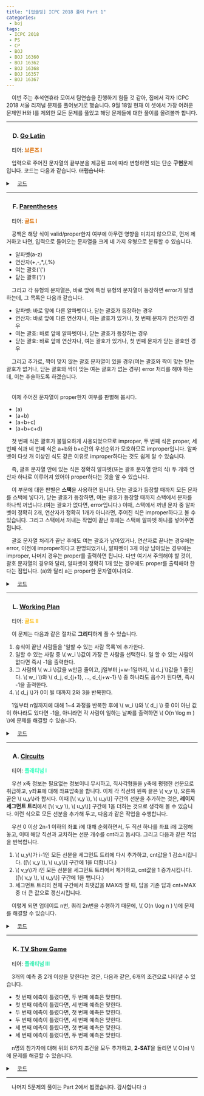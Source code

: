 ```yaml
---
title: "[업솔빙] ICPC 2018 풀이 Part 1"
categories:
 - boj
tags:
 - ICPC 2018
 - PS
 - CP
 - BOJ
 - BOJ 16360
 - BOJ 16362
 - BOJ 16368
 - BOJ 16357
 - BOJ 16367
---
```


　이번 주는 추석연휴라 모여서 팀연습을 진행하기 힘들 것 같아, 집에서 각자 ICPC 2018 서울 리저널 문제를 풀어보기로 했습니다. 9월 18일 현재 이 셋에서 가장 어려운 문제인 H와 I를 제외한 모든 문제를 풀었고 해당 문제들에 대한 풀이를 올려볼까 합니다.
<hr/>

### 　**D. [Go Latin](https://www.acmicpc.net/problem/16360)**
　티어: **<font color='#db6c00'>브론즈 I</font>**


　입력으로 주어진 문자열의 끝부분을 제공된 표에 따라 변형하면 되는 단순 **구현**문제입니다. 코드는 다음과 같습니다. ~~더럽습니다.~~

<details markdown="1">
<summary>　<U>코드</U></summary>

```c++
#include<iostream>
#include<string>
#define fastio() ios::sync_with_stdio(0);cin.tie(0);cout.tie(0)

using namespace std;

int main(){
    fastio();
    int n;
    string s;
    for(cin>>n;n--;){
        cin>>s;
        if(s[s.size()-1]=='a')s=s.substr(0,s.size()-1)+"as";
        else if(s[s.size()-1]=='i'||s[s.size()-1]=='y')
			s=s.substr(0,s.size()-1)+"ios";
        else if(s[s.size()-1]=='l')s=s.substr(0,s.size()-1)+"les";
        else if(s[s.size()-1]=='n')s=s.substr(0,s.size()-1)+"anes";
        else if(s.size()>1&&s[s.size()-2]=='n'&&s[s.size()-1]=='e')
			s=s.substr(0,s.size()-2)+"anes";
        else if(s[s.size()-1]=='o')s=s.substr(0,s.size()-1)+"os";
        else if(s[s.size()-1]=='r')s=s.substr(0,s.size()-1)+"res";
        else if(s[s.size()-1]=='t')s=s.substr(0,s.size()-1)+"tas";
        else if(s[s.size()-1]=='u')s=s.substr(0,s.size()-1)+"us";
        else if(s[s.size()-1]=='v')s=s.substr(0,s.size()-1)+"ves";
        else if(s[s.size()-1]=='w')s=s.substr(0,s.size()-1)+"was";
        else s+="us";
        cout<<s<<"\n";
    }
}

```

</details>

<hr/>

### 　**F. [Parentheses](https://www.acmicpc.net/problem/16362)**
　티어: **<font color='#db6c00'>골드 I</font>**

　공백은 해당 식이 valid/proper한지 여부에 아무런 영향을 미치지 않으므로, 먼저 제거하고 나면, 입력으로 들어오는 문자열을 크게 네 가지 유형으로 분류할 수 있습니다.

- 알파벳(a-z)
- 연산자(+,-,*,/,%)
- 여는 괄호('(')
- 닫는 괄호(')')

　그리고 각 유형의 문자열은, 바로 앞에 특정 유형의 문자열이 등장하면 error가 발생하는데, 그 목록은 다음과 같습니다.

- 알파벳: 바로 앞에 다른 알파벳이나, 닫는 괄호가 등장하는 경우
- 연산자: 바로 앞에 다른 연산자나, 여는 괄호가 있거나, 첫 번째 문자가 연산자인 경우
- 여는 괄호: 바로 앞에 알파벳이나, 닫는 괄호가 등장하는 경우
- 닫는 괄호: 바로 앞에 연산자나, 여는 괄호가 있거나, 첫 번째 문자가 닫는 괄호인 경우

　그리고 추가로, 짝이 맞지 않는 괄호 문자열이 있을 경우(여는 괄호와 짝이 맞는 닫는 괄호가 없거나, 닫는 괄호와 짝이 맞는 여는 괄호가 없는 경우) error 처리를 해야 하는데, 이는 후술하도록 하겠습니다.
　  
　  

　이제 주어진 문자열이 proper한지 여부를 판별해 봅시다.
- (a)
- (a+b)
- (a+b+c)
- (a+b+c+d)

　첫 번째 식은 괄호가 불필요하게 사용되었으므로 improper, 두 번째 식은 proper, 세 번째 식과 네 번째 식은 a+b와 b+c간의 우선순위가 모호하므로 improper입니다. 알파벳이 다섯 개 이상인 식도 같은 이유로 improper하다는 것도 쉽게 알 수 있습니다.

　즉, 괄호 문자열 안에 있는 식은 정확히 알파벳(또는 괄호 문자열 안의 식) 두 개와 연산자 하나로 이루어져 있어야 proper하다는 것을 알 수 있습니다.

　이 부분에 대한 판별은 **스택**을 사용하면 됩니다. 닫는 괄호가 등장할 때까지 모든 문자를 스택에 넣다가, 닫는 괄호가 등장하면, 여는 괄호가 등장할 때까지 스택에서 문자를 하나씩 꺼냅니다.(여는 괄호가 없다면, error입니다.) 이때, 스택에서 꺼낸 문자 중 알파벳이 정확히 2개, 연산자가 정확히 1개가 아니라면, 주어진 식은 improper하다고 볼 수 있습니다. 그리고 스택에서 꺼내는 작업이 끝난 후에는 스택에 알파벳 하나를 넣어주면 됩니다.

　괄호 문자열 처리가 끝난 후에도 여는 괄호가 남아있거나, 연산자로 끝나는 경우에는 error, 이전에 improper하다고 판명되었거나, 알파벳이 3개 이상 남아있는 경우에는 improper, 나머지 경우는 proper를 출력하면 됩니다. 다만 여기서 주의해야 할 것이, 괄호 문자열의 경우와 달리, 알파벳이 정확히 1개 있는 경우에도 proper를 출력해야 한다는 점입니다. (a)와 달리 a는 proper한 문자열이니까요.

<details markdown="1">
<summary>　<U>코드</U></summary>

　코드의 간결함을 위해, 모든 알파벳을 알파벳 a로, 모든 연산자를 연산자 +로 치환하여 풀었으니, 이 부분 참고 바랍니다.

```c++
#include<iostream>
#include<string>
#include<stack>
#include<algorithm>
#define fastio() ios::sync_with_stdio(0);cin.tie(0);cout.tie(0)

using namespace std;

stack<char> stk;

int main(){
    fastio();
    string s,t="";
    bool proper=true;
    int lcnt=0,rcnt=0;
    getline(cin,s);
    for(auto i:s){
        if(i==' ')continue;
        if(i=='('||i==')')t+=i;
        else if(i>='a'&&i<='z')t+="a";
        else t+="+";
    }
    s=t;
    for(auto i:s){
        if(i=='('){
            if(stk.size()&&(stk.top()=='a'||stk.top()==')')){
                cout<<"error";
                return 0;
            }
            stk.push(i);
            ++lcnt;
            continue;
        }
        if(i=='a'){
            if(stk.size()&&(stk.top()=='a'||stk.top()==')')){
                cout<<"error";
                return 0;
            }
            stk.push(i);
            continue;
        }
        if(i=='+'){
            if((stk.size()&&(stk.top()=='+'||stk.top()=='('))||stk.empty()){
                cout<<"error";
                return 0;
            }
            stk.push(i);
            continue;
        }
		if(stk.size()&&(stk.top()=='+'||stk.top()=='(')){
            cout<<"error";
            return 0;
        }
        int cnt=0;
        ++rcnt;
        while(1){
            if(stk.empty()){
                cout<<"error";
                return 0;
            }
            char c=stk.top();
            stk.pop();
            ++cnt;
            if(c=='(')break;
        }
        if(cnt!=4)proper=false;
        stk.push('a');
	}
    if(lcnt!=rcnt||(stk.size()&&stk.top()=='+')){
        cout<<"error";
        return 0;
	}
    if(stk.size()!=3&&t.size()!=1)proper=false;
    cout<<(proper?"proper":"improper");
}

```

</details>

<hr/>

### 　**L. [Working Plan](https://www.acmicpc.net/problem/16368)**
　티어: **<font color='#ffb800'>골드 II</font>**

　이 문제는 다음과 같은 절차로 **그리디**하게 풀 수 있습니다.

1. 휴식이 끝난 사람들을 '일할 수 있는 사람 목록'에 추가한다.
2. 일할 수 있는 사람 중 \\( w_i \\)값이 가장 큰 사람을 선택한다. 일 할 수 있는 사람이 없다면 즉시 -1을 출력한다.
3. 그 사람의 \\( w_i \\)값을 w만큼 줄이고, j일부터 j+w-1일까지, \\( d_j \\)값을 1 줄인다. \\( w_i \\)와 \\( d_j, d_{j+1}, ..., d_{j+w-1} \\) 중 하나라도 음수가 된다면, 즉시 -1을 출력한다.
4. \\( d_j \\)가 0이 될 때까지 2와 3을 반복한다.

　1일부터 n일까지에 대해 1~4 과정을 반복한 후에 \\( w_i \\)와 \\( d_j \\) 중 0이 아닌 값이 하나라도 있다면 -1을, 아니라면 각 사람이 일하는 날짜를 출력하면 \\( O(n \log m ) \\)에 문제를 해결할 수 있습니다.

<details markdown="1">
<summary>　<U>코드</U></summary>

```c++
#include<cstdio>
#include<queue>
#include<vector>
#include<algorithm>

using namespace std;
using pii=pair<int,int>;

int arr[2010],cnt[2010];
vector<int> in[6010];
vector<int> ans[2010];
priority_queue<pii> pq;

int main(){
    int m,n,w,h;
    scanf("%d %d %d %d",&m,&n,&w,&h);
    for(int i=0;i<m;++i)scanf("%d",arr+i);
    for(int i=0;i<n;++i)scanf("%d",cnt+i);
    for(int i=0;i<m;++i)in[0].push_back(i);
    for(int i=0;i<n;++i){
        for(auto j:in[i])pq.push({arr[j],j});
        while(cnt[i]){
            if(pq.empty()){
                printf("-1");
                return 0;
            }
            int idx=pq.top().second;
            pq.pop();
            arr[idx]-=w;
            if(arr[idx]<0){
                printf("-1");
                return 0;
            }
            for(int j=i;j<i+w;++j){
                --cnt[j];
                if(cnt[j]<0){
                    printf("-1");
                    return 0;
                }
            }
            ans[idx].push_back(i);
            in[i+w+h].push_back(idx);
        }
	}
    for(int i=0;i<m;++i){
        if(arr[i]){
            printf("-1");
            return 0;
        }
    }
    printf("1\n");
    for(int i=0;i<m;++i){
        for(auto j:ans[i])printf("%d ",j+1);
        printf("\n");
    }
}

```

</details>

<hr/>

### 　**A. [Circuits](https://www.acmicpc.net/problem/16357)**
　티어: **<font color='#2cffbc'>플래티넘 I</font>**

　우선 x축 정보는 필요없는 정보이니 무시하고, 직사각형들을 y축에 평행한 선분으로 취급하고, y좌표에 대해 좌표압축을 합니다. 이제 각 직선의 왼쪽 끝은 \\( v_y \\), 오른쪽 끝은 \\( u_y\\)라 합시다. 이때 [\\( v_y \\), \\( u_y\\)] 구간의 선분을 추가하는 것은, **레이지 세그먼트 트리**에서 [\\( v_y \\), \\( u_y\\)] 구간에 1을 더하는 것으로 생각해 볼 수 있습니다. 이런 식으로 모든 선분을 추가해 두고, 다음과 같은 작업을 수행합니다.

　우선 0 이상 2n-1 이하의 좌표 i에 대해 순회하면서, 두 직선 하나를 좌표 i에 고정해놓고, 이때 해당 직선과 교차하는 선분 개수를 cnt라고 둡시다. 그리고 다음과 같은 작업을 반복합니다.

1. \\( u_y\\)가 i-1인 모든 선분을 세그먼트 트리에 다시 추가하고, cnt값을 1 감소시킵니다. ([\\( v_y \\), \\( u_y\\)] 구간에 1을 더합니다.)
2. \\( v_y\\)가 i인 모든 선분을 세그먼트 트리에서 제거하고, cnt값을 1 증가시킵니다. ([\\( v_y \\), \\( u_y\\)] 구간에 1을 뺍니다.)
3. 세그먼트 트리의 전체 구간에서 최댓값을 MAX라 할 때, 답을 기존 답과 cnt+MAX중 더 큰 값으로 갱신시킵니다.

　이렇게 되면 업데이트 n번, 쿼리 2n번을 수행하기 때문에, \\( O(n \log n ) \\)에 문제를 해결할 수 있습니다.

<details markdown="1">
<summary>　<U>코드</U></summary>

```c++
#include<cstdio>
#include<queue>
#include<vector>
#include<algorithm>
#define N (1<<18)
#define cur seg[pos]
#define left seg[pos*2]
#define right seg[pos*2+1]
#define x first
#define y second

using namespace std;
using pii=pair<int,int>;
using info=pair<int,pii>;

struct Node{
    int s,e,lazy,M;
};

pii arr[100010];
vector<int> v;
priority_queue<info,vector<info>,greater<>> pq;
Node seg[N<<1];

void lazy(int pos){
    if(cur.s!=cur.e){
        for(auto i:{pos*2,pos*2+1}){
            seg[i].lazy+=cur.lazy;
            eg[i].M+=cur.lazy;
        }
        cur.lazy=0;
    }
}

void update(int pos,int s,int e,int val){
    lazy(pos);
    if(cur.s>e||s>cur.e)return;
    if(cur.s>=s&&e>=cur.e){
        cur.lazy+=val;
        cur.M+=val;
        lazy(pos);
        return;
    }
    update(pos*2,s,e,val);
    update(pos*2+1,s,e,val);
    cur.M=max(left.M,right.M);
}

int main(){
    int n,ans=0,cnt=0;
    scanf("%d",&n);
    for(int i=0;i<n;++i){
        scanf("%*d %d %*d %d",&arr[i].y,&arr[i].x);
        v.push_back(arr[i].x);
        v.push_back(arr[i].y);
	}
    sort(v.begin(),v.end());
    v.erase(unique(v.begin(),v.end()),v.end());
    for(int pos=N;pos<2*N;++pos)cur.s=cur.e=pos-N;
    for(int pos=N-1;pos;--pos)cur.s=left.s,cur.e=right.e;
    for(int i=0;i<n;++i){
        arr[i].x=lower_bound(v.begin(),v.end(),arr[i].x)-v.begin();
        arr[i].y=lower_bound(v.begin(),v.end(),arr[i].y)-v.begin();
        pq.push({arr[i].x,{i,-1}});
        pq.push({arr[i].y+1,{i,1}});
        update(1,arr[i].x,arr[i].y,1);
    }
    for(int i=0;i<200000;++i){
        if(pq.empty())break;
        while(pq.size()&&pq.top().x==i){
            int idx=pq.top().y.x,val=pq.top().y.y;
            pq.pop();
            val==1?--cnt:++cnt;
            update(1,arr[idx].x,arr[idx].y,val);
        }
        ans=max(ans,cnt+seg[1].M);
    }
    printf("%d",ans);
}

```

</details>

<hr/>

### 　**K. [TV Show Game](https://www.acmicpc.net/problem/16367)**
　티어: **<font color='#28edac'>플래티넘 III</font>**

　3개의 예측 중 2개 이상을 맞힌다는 것은, 다음과 같은, 6개의 조건으로 나타낼 수 있습니다.

- 첫 번째 예측이 틀렸다면, 두 번째 예측은 맞힌다.
- 첫 번째 예측이 틀렸다면, 세 번째 예측은 맞힌다.
- 두 번째 예측이 틀렸다면, 첫 번째 예측은 맞힌다.
- 두 번째 예측이 틀렸다면, 세 번째 예측은 맞힌다.
- 세 번째 예측이 틀렸다면, 첫 번째 예측은 맞힌다.
- 세 번째 예측이 틀렸다면, 두 번째 예측은 맞힌다.

　n명의 참가자에 대해 위의 6가지 조건을 모두 추가하고, **2-SAT**을 돌리면 \\( O(n) \\)에 문제를 해결할 수 있습니다.

<details markdown="1">
<summary>　<U>코드</U></summary>

```c++
#include<cstdio>
#include<stack>
#include<vector>
#include<algorithm>

using namespace std;

struct Node{
    int visit,comp,val;
    vector<int> v;
};

int k,n,cnt;
Node arr[10010];
vector<vector<int>> scc;
stack<int> stk;

int dfs(int idx){
    arr[idx].visit=++cnt;
    int ret=arr[idx].visit;
    stk.push(idx);
    for(auto i:arr[idx].v){
        if(!arr[i].visit)ret=min(ret,dfs(i));
        else if(!arr[i].comp)ret=min(ret,arr[i].visit);
    }
    if(arr[idx].visit==ret){
        vector<int> tmp;
        while(1){
            int t=stk.top();
            stk.pop();
            arr[t].comp=scc.size()+1;
            tmp.push_back(t);
            if(t==idx)break;
        }
        scc.push_back(tmp);
    }
    return ret;
}

void find_scc(int n){
    for(int i=1;i<=n;++i)if(!arr[i].visit)dfs(i);
}

int op(int x){return x>n?x-n:x+n;}

void add_edge(int x,int y){
    if(x<0)x=-x+n;
    if(y<0)y=-y+n;
    arr[x].v.push_back(y);
    arr[op(y)].v.push_back(op(x));
}

bool solve(){
    find_scc(n<<1);
    for(int i=1;i<=n;++i)if(arr[i].comp==arr[op(i)].comp)return 0;
    for(int i=scc.size()-1;i>=0;--i){
        bool flag=false;
        for(auto j:scc[i]){
            if(arr[j].val){
                flag=true;
                break;
            }
        }
        for(auto j:scc[i]){
            arr[j].val=flag;
            arr[op(j)].val=!flag;
        }
    }
    return 1;
}

int main(){
    int a,b,c;
    char ch;
    scanf("%d %d",&n,&k);
    for(int i=0;i<k;++i){
        scanf("%d %c",&a,&ch);
        if(ch=='B')a=-a;
        scanf("%d %c",&b,&ch);
        if(ch=='B')b=-b;
        scanf("%d %c",&c,&ch);
        if(ch=='B')c=-c;
        add_edge(-a,b);
        add_edge(-a,c);
        add_edge(-b,c);
    }
    if(!solve()){
        printf("-1");
        return 0;
    }
    for(int i=1;i<=n;++i)printf(arr[i].val?"R":"B");
}

```

</details>

<hr/>

　나머지 5문제의 풀이는 Part 2에서 뵙겠습니다. 감사합니다 :)